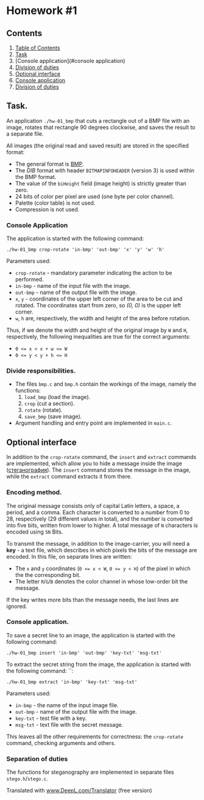 # Homework #1

## Contents
1. [Table of Contents](##content)
1. [Task](#task)
1. [Console application](#console application)
1. [Division of duties](#division-of-duties)
1. [Optional interface](#additional-interface)
1. [Console application](#console-application-1)
1. [Division of duties](#division-of-duties-1)

## Task.
An application `./hw-01_bmp` that cuts a rectangle out of a BMP file with an image,
rotates that rectangle 90 degrees clockwise, and saves the result to a separate
file.

All images (the original read and saved result) are stored in the specified format:

* The general format is [BMP](https://ru.wikipedia.org/wiki/BMP).
* The *DIB* format with header `BITMAPINFOHEADER` (version 3) is used within the BMP format.
* The value of the `biHeight` field (image height) is strictly greater than zero.
* 24 bits of color per pixel are used (one byte per color channel).
* Palette (color table) is not used.
* Compression is not used.

### Console Application
The application is started with the following command:

```
./hw-01_bmp crop-rotate 'in-bmp' 'out-bmp' 'x' 'y' 'w' 'h'
```

Parameters used:

* `crop-rotate` - mandatory parameter indicating the action to be performed.
* `in-bmp` - name of the input file with the image.
* `out-bmp` - name of the output file with the image.
* `x`, `y` - coordinates of the upper left corner of the area to be cut and rotated.
  The coordinates start from zero, so *(0, 0)* is the upper left corner.
* `w`, `h` are, respectively, the width and height of the area before rotation.

Thus, if we denote the width and height of the original image by `W` and `H`, respectively,
the following inequalities are true for the correct arguments:

* `0 <= x < x + w <= W`
* `0 <= y < y + h <= H`

### Divide responsibilities.
* The files `bmp.c` and `bmp.h` contain the workings of the image, namely the functions:
  1. `load_bmp` (load the image).
  1. `crop` (cut a section).
  1. `rotate` (rotate).
  1. `save_bmp` (save image).
* Argument handling and entry point are implemented in `main.c`.

## Optional interface
In addition to the `crop-rotate` command, the `insert` and `extract` commands are implemented,
which allow you to hide a message inside the image
([стеганография](https://ru.wikipedia.org/wiki/%D0%A1%D1%82%D0%B5%D0%B3%D0%B0%D0%BD%D0%BE%D0%B3%D1%80%D0%B0%D1%84%D0%B8%D1%8F)).
The `insert` command stores the message in the image, while the `extract` command extracts it from there.

### Encoding method.
The original message consists only of capital Latin letters, a space, a period, and a comma.
Each character is converted to a number from 0 to 28, respectively (29 different values in total),
and the number is converted into five bits, written from lower to higher.
A total message of `N` characters is encoded using `5N` Bits.

To transmit the message, in addition to the image-carrier, you will need a __key__ - a text file,
which describes in which pixels the bits of the message are encoded.
In this file, on separate lines are written:

* The `x` and `y` coordinates (`0 <= x < W`, `0 <= y < H`) of the pixel in which the
  the corresponding bit.
* The letter `R`/`G`/`B` denotes the color channel in whose low-order bit the
  message.

If the key writes more bits than the message needs, the last lines are ignored.

### Console application.
To save a secret line to an image, the application is started with the following command:
```
./hw-01_bmp insert 'in-bmp' 'out-bmp' 'key-txt' 'msg-txt'
```

To extract the secret string from the image, the application is started with the following command: ``:
```
./hw-01_bmp extract 'in-bmp' 'key-txt' 'msg-txt'
```

Parameters used:

* ``in-bmp`` - the name of the input image file.
* `out-bmp` - name of the output file with the image.
* `key-txt` - test file with a key.
* `msg-txt` - text file with the secret message.

This leaves all the other requirements for correctness: the `crop-rotate` command, checking arguments
and others.

### Separation of duties
The functions for steganography are implemented in separate files `stego.h`/`stego.c`.


Translated with www.DeepL.com/Translator (free version)
